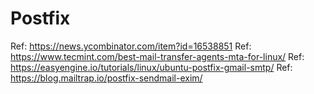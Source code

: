 # Postfix

Ref: https://news.ycombinator.com/item?id=16538851
Ref: https://www.tecmint.com/best-mail-transfer-agents-mta-for-linux/
Ref: https://easyengine.io/tutorials/linux/ubuntu-postfix-gmail-smtp/
Ref: https://blog.mailtrap.io/postfix-sendmail-exim/
